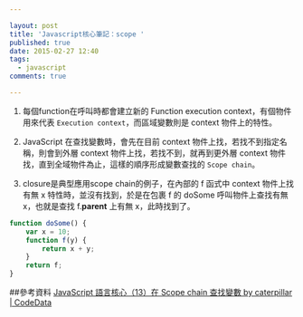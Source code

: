 ```yaml
---

layout: post
title: 'Javascript核心筆記：scope '
published: true
date: 2015-02-27 12:40
tags:
  - javascript
comments: true

---
```

1. 每個function在呼叫時都會建立新的 Function execution context，有個物件用來代表 `Execution context`，而區域變數則是 context 物件上的特性。

1. JavaScript 在查找變數時，會先在目前 context 物件上找，若找不到指定名稱，則會到外層 context 物件上找，若找不到，就再到更外層 context 物件找，直到全域物件為止，這樣的順序形成變數查找的 `Scope chain`。

1. closure是典型應用scope chain的例子，在內部的 f 函式中 context 物件上找有無 x 特性時，並沒有找到，於是在包裹 f 的 doSome 呼叫物件上查找有無 x，也就是查找 f.__parent__ 上有無 x，此時找到了。
```js
function doSome() {
    var x = 10;
    function f(y) {
        return x + y;
    }
    return f;
}
```

##參考資料
[JavaScript 語言核心（13）在 Scope chain 查找變數 by caterpillar | CodeData](http://www.codedata.com.tw/javascript/essential-javascript-13-scope-chain/)